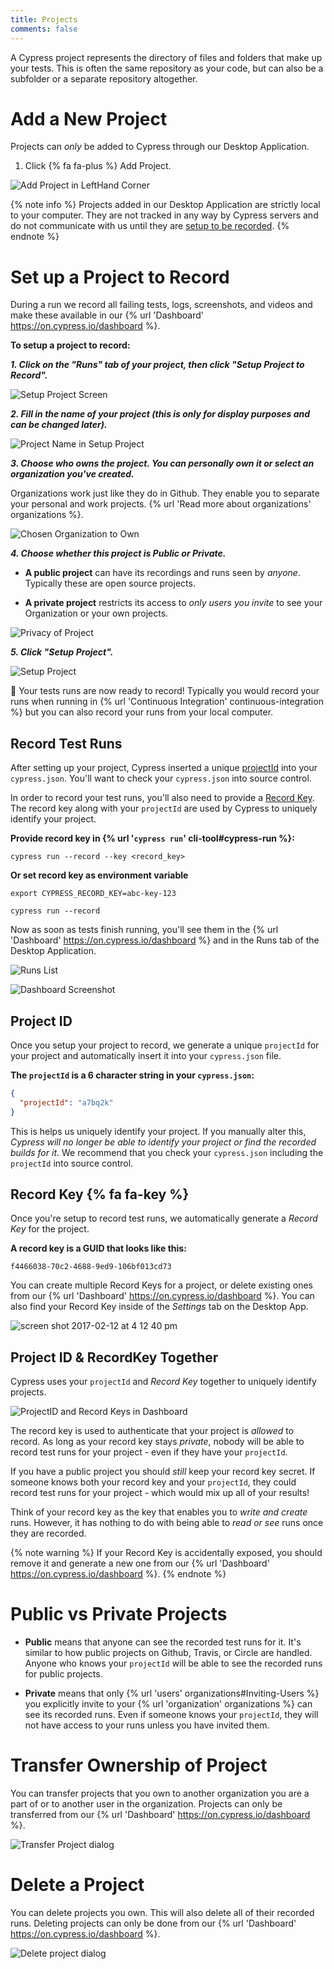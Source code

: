 ```yaml
---
title: Projects
comments: false
---
```


A Cypress project represents the directory of files and folders that make up your tests. This is often the same repository as your code, but can also be a subfolder or a separate repository altogether.

# Add a New Project

Projects can *only* be added to Cypress through our Desktop Application.

1. Click {% fa fa-plus %} Add Project.

![Add Project in LeftHand Corner](https://cloud.githubusercontent.com/assets/1271364/22699969/fe44c2e4-ed26-11e6-83d0-9baa0f51b15e.png)

{% note info  %}
Projects added in our Desktop Application are strictly local to your computer. They are not tracked in any way by Cypress servers and do not communicate with us until they are [setup to be recorded](#section-recording-runs).
{% endnote %}

# Set up a Project to Record

During a run we record all failing tests, logs, screenshots, and videos and make these available in our {% url 'Dashboard' https://on.cypress.io/dashboard %}.

**To setup a project to record:**

***1. Click on the "Runs" tab of your project, then click "Setup Project to Record".***

![Setup Project Screen](https://cloud.githubusercontent.com/assets/1271364/22803739/2d66f42a-eee4-11e6-9b84-bd2e73a523d0.png)

***2. Fill in the name of your project (this is only for display purposes and can be changed later).***

![Project Name in Setup Project](https://cloud.githubusercontent.com/assets/1271364/22700406/9b3bc416-ed28-11e6-995b-297350420cce.png)

***3. Choose who owns the project. You can personally own it or select an organization you've created.***

Organizations work just like they do in Github. They enable you to separate your personal and work projects. {% url 'Read more about organizations' organizations %}.

![Chosen Organization to Own](https://cloud.githubusercontent.com/assets/1271364/22700579/26353ba6-ed29-11e6-9510-5b7bf4a1cdd2.png)

***4. Choose whether this project is Public or Private.***

- **A public project** can have its recordings and runs seen by *anyone*. Typically these are open source projects.

- **A private project** restricts its access to *only users you invite* to see your Organization or your own projects.

![Privacy of Project](https://cloud.githubusercontent.com/assets/1271364/22803847/95870626-eee4-11e6-9627-7c00e8b77519.png)

***5. Click "Setup Project".***

![Setup Project](https://cloud.githubusercontent.com/assets/1268976/22866093/64a9fb4c-f13e-11e6-9ebe-980ec078ba4e.png)

🎉 Your tests runs are now ready to record! Typically you would record your runs when running in {% url 'Continuous Integration' continuous-integration %} but you can also record your runs from your local computer.

## Record Test Runs

After setting up your project, Cypress inserted a unique [projectId](what-is-a-projectid-) into your `cypress.json`. You'll want to check your `cypress.json` into source control.

In order to record your test runs, you'll also need to provide a [Record Key](what-is-a-record-key-). The record key along with your `projectId` are used by Cypress to uniquely identify your project.

**Provide record key in {% url '`cypress run`' cli-tool#cypress-run %}:**

```shell
cypress run --record --key <record_key>
```

**Or set record key as environment variable**

```shell
export CYPRESS_RECORD_KEY=abc-key-123
```

```shell
cypress run --record
```

Now as soon as tests finish running, you'll see them in the {% url 'Dashboard' https://on.cypress.io/dashboard %} and in the Runs tab of the Desktop Application.

![Runs List](https://cloud.githubusercontent.com/assets/1271364/22800330/ff6c9474-eed6-11e6-9a32-8360d64b1071.png)

![Dashboard Screenshot](https://cloud.githubusercontent.com/assets/1271364/22800284/d4dbe1d8-eed6-11e6-87ce-32474ea1000c.png)

## Project ID

Once you setup your project to record, we generate a unique `projectId` for your project and automatically insert it into your `cypress.json` file.

**The `projectId` is a 6 character string in your `cypress.json`:**

```json
{
  "projectId": "a7bq2k"
}
```

This is helps us uniquely identify your project. If you manually alter this, *Cypress will no longer be able to identify your project or find the recorded builds for it*. We recommend that you check your `cypress.json` including the `projectId` into source control.

## Record Key {% fa fa-key %}

Once you're setup to record test runs, we automatically generate a *Record Key* for the project.

**A record key is a GUID that looks like this:**

```text
f4466038-70c2-4688-9ed9-106bf013cd73
```

You can create multiple Record Keys for a project, or delete existing ones from our {% url 'Dashboard' https://on.cypress.io/dashboard %}. You can also find your Record Key inside of the *Settings* tab on the Desktop App.

![screen shot 2017-02-12 at 4 12 40 pm](https://cloud.githubusercontent.com/assets/1268976/22866094/64aeeb3e-f13e-11e6-93f5-f7420892913f.png)

## Project ID & RecordKey Together

Cypress uses your `projectId` and *Record Key* together to uniquely identify projects.

![ProjectID and Record Keys in Dashboard](https://cloud.githubusercontent.com/assets/1271364/22804089/8498f1a2-eee5-11e6-8598-4e60b4b1fc0b.png)

The record key is used to authenticate that your project is *allowed* to record. As long as your record key stays *private*, nobody will be able to record test runs for your project - even if they have your `projectId`.

If you have a public project you should *still* keep your record key secret. If someone knows both your record key and your `projectId`, they could record test runs for your project - which would mix up all of your results!

Think of your record key as the key that enables you to *write and create* runs. However, it has nothing to do with being able to *read or see* runs once they are recorded.

{% note warning  %}
If your Record Key is accidentally exposed, you should remove it and generate a new one from our {% url 'Dashboard' https://on.cypress.io/dashboard %}.
{% endnote %}

# Public vs Private Projects

- **Public** means that anyone can see the recorded test runs for it. It's similar to how public projects on Github, Travis, or Circle are handled. Anyone who knows your `projectId` will be able to see the recorded runs for public projects.

- **Private** means that only {% url 'users' organizations#Inviting-Users %} you explicitly invite to your {% url 'organization' organizations %} can see its recorded runs. Even if someone knows your `projectId`, they will not have access to your runs unless you have invited them.

# Transfer Ownership of Project

You can transfer projects that you own to another organization you are a part of or to another user in the organization. Projects can only be transferred from our {% url 'Dashboard' https://on.cypress.io/dashboard %}.

![Transfer Project dialog](https://cloud.githubusercontent.com/assets/1271364/22708695/440f4e5c-ed45-11e6-9a98-8f91b67871a3.png)

# Delete a Project

You can delete projects you own. This will also delete all of their recorded runs. Deleting projects can only be done from our {% url 'Dashboard' https://on.cypress.io/dashboard %}.

![Delete project dialog](https://cloud.githubusercontent.com/assets/1271364/22708770/89f3080a-ed45-11e6-820e-7a8880fb0c20.png)
